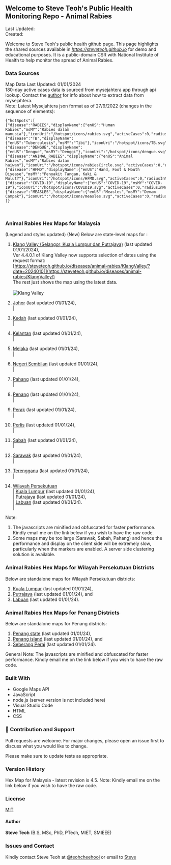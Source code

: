 ﻿## Welcome to Steve Teoh's Public Health Monitoring Repo - Animal Rabies

Last Updated: 
<br/>Created:  

Welcome to Steve Teoh's public health github page. This page highlights the shared sources available in _https://steveteoh.github.io_ for demo and educational purposes. It is a public-domain CSR with National Institute of Health to help monitor the spread of Animal Rabies.

### Data Sources
Map Data Last Updated: 01/01/2024<br>
180-day active cases data is sourced from mysejahtera app through api lookup. Contact the [author](mailto:chteoh@ieee.org?subject=Mysejahtera "Mysejahtera") for info about how to extract data from mysejahtera.<br>
Note: 
Latest Mysejahtera json format as of 27/9/2022 (changes in the sequence of elements):
```
{"hotSpots":[
{"disease":"RABIES","displayName":{"enUS":"Human Rabies","msMY":"Rabies dalam manusia"},"iconUri":"/hotspot/icons/rabies.svg","activeCases":0,"radiusInMeters":1000.0,"durationInDays":90},
{"disease":"TB","displayName":{"enUS":"Tuberculosis","msMY":"Tibi"},"iconUri":"/hotspot/icons/TB.svg","activeCases":0,"radiusInMeters":1000.0,"durationInDays":60},
{"disease":"DENGUE","displayName":{"enUS":"Dengue","msMY":"Denggi"},"iconUri":"/hotspot/icons/dengue.svg","activeCases":0,"radiusInMeters":200.0,"durationInDays":14},
{"disease":"ANIMAL_RABIES","displayName":{"enUS":"Animal Rabies","msMY":"Rabies dalam haiwan"},"iconUri":"/hotspot/icons/rabiesCircle.svg","activeCases":0,"radiusInMeters":5000.0,"durationInDays":180},
{"disease":"HFMD","displayName":{"enUS":"Hand, Foot & Mouth Disease","msMY":"Penyakit Tangan, Kaki & Mulut?"},"iconUri":"/hotspot/icons/HFMD.svg","activeCases":0,"radiusInMeters":5000.0,"durationInDays":7},
{"disease":"COVID-19","displayName":{"enUS":"COVID-19","msMY":"COVID-19"},"iconUri":"/hotspot/icons/COVID19.svg","activeCases":0,"radiusInMeters":1000.0,"durationInDays":14},
{"disease":"MEASLES","displayName":{"enUS":"Measles","msMY":"Demam Campak"},"iconUri":"/hotspot/icons/measles.svg","activeCases":0,"radiusInMeters":1000.0,"durationInDays":25}
]}
```
<br>

### Animal Rabies Hex Maps for Malaysia
(Legend and styles updated)  (New)
Below are state-level maps for : <br>
1. [Klang Valley (Selangor, Kuala Lumpur dan Putrajaya)](https://steveteoh.github.io/diseases/animal-rabies/KlangValley/) (last updated 01/01/2024), <br>
   Ver 4.4.0.1 of Klang Valley now supports selection of dates using the request format: <br>
   [https://steveteoh.github.io/diseases/animal-rabies/KlangValley/?date=20240101](https://steveteoh.github.io/diseases/animal-rabies/KlangValley/) <br>
   The rest just shows the map using the latest data. <br><br>   ![Klang Valley](https://steveteoh.github.io/img/ms-klangvalley.jpg)

2. [Johor](http://steveteoh.github.io/diseases/animal-rabies/Johor/?date=20230611) (last updated 01/01/24), <br>        |
3. [Kedah](https://steveteoh.github.io/diseases/animal-rabies/Kedah/?date=20230611) (last updated 01/01/24), <br>  |
4. [Kelantan](https://steveteoh.github.io/diseases/animal-rabies/Kelantan/?date=20230611) (last updated 01/01/24), <br>  |
5. [Melaka](http://steveteoh.github.io/diseases/animal-rabies/Melaka/?date=20230611) (last updated 01/01/24), <br>  |
6. [Negeri Sembilan](http://steveteoh.github.io/diseases/animal-rabies/NegeriSembilan/?date=20230611) (last updated 01/01/24), <br>  |
7. [Pahang](https://steveteoh.github.io/diseases/animal-rabies/Pahang/?date=20230611) (last updated 01/01/24), <br>  |
8. [Penang](http://steveteoh.github.io/diseases/animal-rabies/Penang/?date=20230611) (last updated 01/01/24), <br>  |
9. [Perak](https://steveteoh.github.io/diseases/animal-rabies/Perak/?date=20230611) (last updated 01/01/24), <br>  |
10. [Perlis](https://steveteoh.github.io/diseases/animal-rabies/Perlis/?date=20230611) (last updated 01/01/24), <br>  |
11. [Sabah](http://steveteoh.github.io/diseases/animal-rabies/Sabah/?date=20230611) (last updated 01/01/24), <br>  |
12. [Sarawak](http://steveteoh.github.io/diseases/animal-rabies/Sarawak/?date=20230611) (last updated 01/01/24), <br>  |
13. [Terengganu](https://steveteoh.github.io/diseases/animal-rabies/Terengganu/?date=20230611) (last updated 01/01/24), <br>  |
14. [Wilayah Persekutuan](http://steveteoh.github.io/diseases/animal-rabies/Wilayah/) <br>  |
    [Kuala Lumpur](http://steveteoh.github.io/diseases/animal-rabies/KualaLumpur/) (last updated 01/01/24), <br>  |
    [Putrajaya](http://steveteoh.github.io/diseases/animal-rabies/Putrajaya/) (last updated 01/01/24), <br>  |
    [Labuan](http://steveteoh.github.io/diseases/animal-rabies/Labuan/) (last updated 01/01/24).<br>  | 
 
Note: 
1. The javascripts are minified and obfuscated for faster performance. Kindly email me on the link below if you wish to have the raw code. 
2. Some maps may be too large (Sarawak, Sabah, Pahang) and hence the performance and display on the client side will be extremely slow, particularly when the markers are enabled. 
   A server side clustering solution is available.


### Animal Rabies Hex Maps for Wilayah Persekutuan Districts
Below are standalone maps for Wilayah Persekutuan districts: <br>
1. [Kuala Lumpur](http://steveteoh.github.io/diseases/animal-rabies/KualaLumpur) (last updated 01/01/24),<br>
2. [Putrajaya](http://steveteoh.github.io/diseases/animal-rabies/Putrajaya) (last updated 01/01/24), and<br>
3. [Labuan](http://steveteoh.github.io/diseases/animal-rabies/Labuan) (last updated 01/01/24).<br>

### Animal Rabies Hex Maps for Penang Districts
Below are standalone maps for Penang districts: <br>
1. [Penang state](http://steveteoh.github.io/diseases/animal-rabies/Penang/index.html) (last updated 01/01/24),  <br>
2. [Penang island](http://steveteoh.github.io/diseases/animal-rabies/Penang/island.html) (last updated 01/01/24), and  <br>
3. [Seberang Perai](http://steveteoh.github.io/diseases/animal-rabies/Penang/perai.html) (last updated 01/01/24). <br>

General Note: The javascripts are minified and obfuscated for faster performance. Kindly email me on the link below if you wish to have the raw code. 


### Built With

- Google Maps API
- JavaScript
- node.js (server version is not included here)
- Visual Studio Code
- HTML
- CSS

### 🤝 Contribution and Support
Pull requests are welcome. For major changes, please open an issue first to discuss what you would like to change.

Please make sure to update tests as appropriate.

### Version History
Hex Map for Malaysia - latest revision is 4.5.
Note: Kindly email me on the link below if you wish to have the raw code. 

### License
[MIT](https://steveteoh.github.io/diseases/animal-rabies/LICENSE)

#### Author
**Steve Teoh** (B.S, MSc, PhD, PTech, MIET, SMIEEE)

### Issues and Contact
Kindly contact Steve Teoh at [@teohcheehooi](https://twitter.com/teohcheehooi) or email to [Steve](mailto:chteoh@ieee.org?subject=Map "Map")

